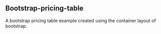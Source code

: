 ## Bootstrap-pricing-table

A bootstrap pricing table example created using the container layout of bootstrap.
